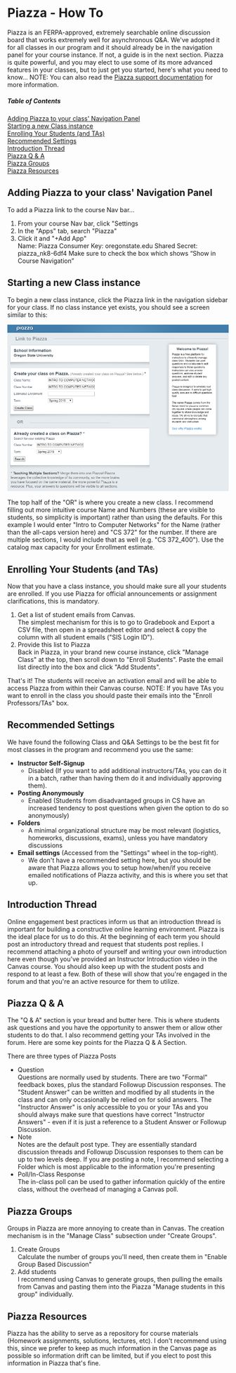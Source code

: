 # Piazza - How To
Piazza is an FERPA-approved, extremely searchable online discussion board that works extremely well for asynchronous Q&A.  We've adopted it for all classes in our program and it should already be in the navigation panel for your course instance.  If not, a guide is in the next section.
Piazza is quite powerful, and you may elect to use some of its more advanced features in your classes, but to just get you started, here's what you need to know...
NOTE: You can also read the [Piazza support documentation](https://support.piazza.com/) for more information.


##### Table of Contents  
[Adding Piazza to your class' Navigation Panel](#AddNavPanel)  
[Starting a new Class instance](#StartInstance)  
[Enrolling Your Students (and TAs)](#EnrollStudents)  
[Recommended Settings](#RecSettings)  
[Introduction Thread](#IntroThread)  
[Piazza Q & A](#QA)  
[Piazza Groups](#Groups)  
[Piazza Resources](#Resources)  

<a name='AddNavPanel'/>  

## Adding Piazza to your class' Navigation Panel
To add a Piazza link to the course Nav bar…

1. From your course Nav bar, click "Settings
2. In the "Apps" tab, search "Piazza"
3. Click it and "+Add App"   
Name: Piazza
Consumer Key: oregonstate.edu
Shared Secret: piazza_nk8-6df4
Make sure to check the box which shows “Show in Course Navigation”

<a name='StartInstance'/>  

## Starting a new Class instance
To begin a new class instance, click the Piazza link in the navigation sidebar for your class. If no class instance yet exists, you should see a screen similar to this:

![Piazza Setup Page](images/PiazzaSetup.png "Piazza Setup Page")

The top half of the "OR" is where you create a new class.  I recommend filling out more intuitive course Name and Numbers (these are visible to students, so simplicity is important) rather than using the defaults.  For this example I would enter "Intro to Computer Networks" for the Name (rather than the all-caps version here) and "CS 372" for the number.  If there are multiple sections, I would include that as well (e.g. "CS 372_400"). Use the catalog max capacity for your Enrollment estimate.

<a name='EnrollStudents'/>  

## Enrolling Your Students (and TAs)
Now that you have a class instance, you should make sure all your students are enrolled.  If you use Piazza for official announcements or assignment clarifications, this is mandatory.

1. Get a list of student emails from Canvas.   
The simplest mechanism for this is to go to Gradebook and Export a CSV file, then open in a spreadsheet editor and select & copy the column with all student emails ("SIS Login ID"). 
2. Provide this list to Piazza   
Back in Piazza, in your brand new course instance, click "Manage Class" at the top, then scroll down to "Enroll Students". Paste the email list directly into the box and click "Add Students".

That's it! The students will receive an activation email and will be able to access Piazza from within their Canvas course.
NOTE: If you have TAs you want to enroll in the class you should paste their emails into the "Enroll Professors/TAs" box.

<a name='RecSettings'/>  

## Recommended Settings
We have found the following Class and Q&A Settings to be the best fit for most classes in the program and recommend you use the same:

- **Instructor Self-Signup**
  - Disabled (If you want to add additional instructors/TAs, you can do it in a batch, rather than having them do it and individually approving them).
- **Posting Anonymously**
  - Enabled (Students from disadvantaged groups in CS have an increased tendency to post questions when given the option to do so anonymously)
- **Folders**
  - A minimal organizational structure may be most relevant (logistics, homeworks, discussions, exams), unless you have mandatory discussions
- **Email settings** (Accessed from the "Settings" wheel in the top-right).   
  - We don't have a recommended setting here, but you should be aware that Piazza allows you to setup how/when/if you receive emailed notifications of Piazza activity, and this is where you set that up.

<a name='IntroThread'/>  

## Introduction Thread
Online engagement best practices inform us that an introduction thread is important for building a constructive online learning environment.  Piazza is the ideal place for us to do this. At the beginning of each term you should post an introductory thread and request that students post replies.  I recommend attaching a photo of yourself and writing your own introduction here even though you've provided an Instructor Introduction video in the Canvas course.  You should also keep up with the student posts and respond to at least a few. Both of these will show that you're engaged in the forum and that you're an active resource for them to utilize.

<a name='QA'/>  

## Piazza Q & A
The "Q & A" section is your bread and butter here. This is where students ask questions and you have the opportunity to answer them or allow other students to do that. I also recommend getting your TAs involved in the forum.  Here are some key points for the Piazza Q & A Section.

There are three types of Piazza Posts
- Question   
Questions are normally used by students. There are two "Formal" feedback boxes, plus the standard Followup Discussion responses.  The "Student Answer" can be written and modified by all students in the class and can only occasionally be relied on for solid answers. The "Instructor Answer" is only accessible to you or your TAs and you should always make sure that questions have correct "Instructor Answers" - even if it is just a reference to a Student Answer or Followup Discussion.
- Note   
Notes are the default post type.  They are essentially standard discussion threads and Followup Discussion responses to them can be up to two levels deep. If you are posting a note, I recommend selecting a Folder which is most applicable to the information you're presenting
- Poll/In-Class Response   
The in-class poll can be used to gather information quickly of the entire class, without the overhead of managing a Canvas poll.

<a name='Groups'/>  

## Piazza Groups
Groups in Piazza are more annoying to create than in Canvas. The creation mechanism is in the "Manage Class" subsection under "Create Groups".

1. Create Groups   
Calculate the number of groups you'll need, then create them in "Enable Group Based Discussion"
2. Add students   
I recommend using Canvas to generate groups, then pulling the emails from Canvas and pasting them into the Piazza "Manage students in this group" individually.

<a name='Resources'/>  

## Piazza Resources
Piazza has the ability to serve as a repository for course materials (Homework assignments, solutions, lectures, etc).  I don't recommend using this, since we prefer to keep as much information in the Canvas page as possible so information drift can be limited, but if you elect to post this information in Piazza that's fine.
